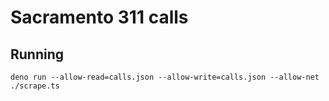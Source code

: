# Sacramento 311 calls


## Running

```
deno run --allow-read=calls.json --allow-write=calls.json --allow-net ./scrape.ts
```

